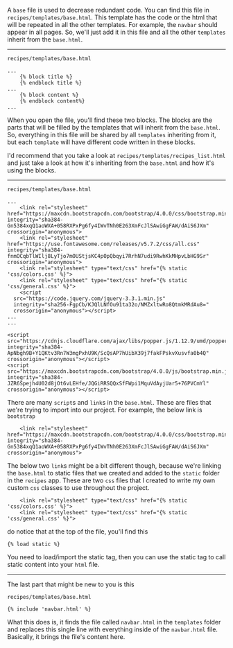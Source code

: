 A `base` file is used to decrease redundant code. You can find this file in `recipes/templates/base.html`. This template has the code or the html that will be repeated in all the other templates. For example, the `navbar` should appear in all pages. So, we'll just add it in this file and all the other `templates` inherit from the `base.html`.
___

`recipes/templates/base.html`
```
...
    {% block title %}
    {% endblock title %}
...
    {% block content %}
    {% endblock content%}
...
```

When you open the file, you'll find these two blocks. The blocks are the parts that will be filled by the templates that will inherit from the `base.html`. So, everything in this file will be shared by all `templates` inheriting from it, but each `template` will have different code written in these blocks. 

I'd recommend that you take a look at `recipes/templates/recipes_list.html` and just take a look at how it's inheriting from the `base.html` and how it's using the blocks.

___

`recipes/templates/base.html`
```
...
    <link rel="stylesheet" href="https://maxcdn.bootstrapcdn.com/bootstrap/4.0.0/css/bootstrap.min.css" integrity="sha384-Gn5384xqQ1aoWXA+058RXPxPg6fy4IWvTNh0E263XmFcJlSAwiGgFAW/dAiS6JXm" crossorigin="anonymous">
    <link rel="stylesheet" href="https://use.fontawesome.com/releases/v5.7.2/css/all.css" integrity="sha384-fnmOCqbTlWIlj8LyTjo7mOUStjsKC4pOpQbqyi7RrhN7udi9RwhKkMHpvLbHG9Sr" crossorigin="anonymous">
    <link rel="stylesheet" type="text/css" href="{% static 'css/colors.css' %}">
    <link rel="stylesheet" type="text/css" href="{% static 'css/general.css' %}">
    <script
  src="https://code.jquery.com/jquery-3.3.1.min.js"
  integrity="sha256-FgpCb/KJQlLNfOu91ta32o/NMZxltwRo8QtmkMRdAu8="
  crossorigin="anonymous"></script>
...
...

<script src="https://cdnjs.cloudflare.com/ajax/libs/popper.js/1.12.9/umd/popper.min.js" integrity="sha384-ApNbgh9B+Y1QKtv3Rn7W3mgPxhU9K/ScQsAP7hUibX39j7fakFPskvXusvfa0b4Q" crossorigin="anonymous"></script>
<script src="https://maxcdn.bootstrapcdn.com/bootstrap/4.0.0/js/bootstrap.min.js" integrity="sha384-JZR6Spejh4U02d8jOt6vLEHfe/JQGiRRSQQxSfFWpi1MquVdAyjUar5+76PVCmYl" crossorigin="anonymous"></script>
```

There are many `script`s and `link`s in the `base.html`. These are files that we're trying to import into our project. For example, the below link is `bootstrap`

```
    <link rel="stylesheet" href="https://maxcdn.bootstrapcdn.com/bootstrap/4.0.0/css/bootstrap.min.css" integrity="sha384-Gn5384xqQ1aoWXA+058RXPxPg6fy4IWvTNh0E263XmFcJlSAwiGgFAW/dAiS6JXm" crossorigin="anonymous">
```

The below two `link`s might be a bit different though, because we're linking the `base.html` to static files that we created and added to the `static` folder in the `recipes` app. These are two `css` files that I created to write my own custom `css` classes to use throughout the project. 


```
    <link rel="stylesheet" type="text/css" href="{% static 'css/colors.css' %}">
    <link rel="stylesheet" type="text/css" href="{% static 'css/general.css' %}">
```

do notice that at the top of the file, you'll find this
```
{% load static %}
```
You need to load/import the static tag, then you can use the static tag to call static content into your `html` file.

___

The last part that might be new to you is this

`recipes/templates/base.html`
```
{% include 'navbar.html' %}
```

What this does is, it finds the file called `navbar.html` in the `templates` folder and replaces this single line with everything inside of the `navbar.html` file. Basically, it brings the file's content here.

